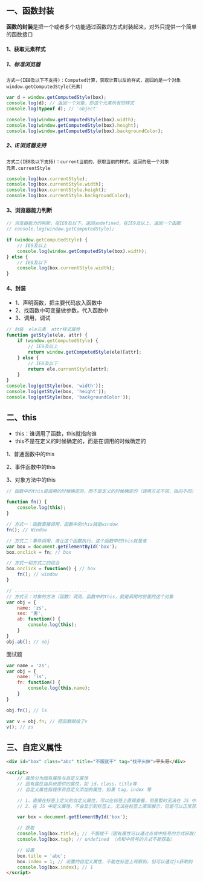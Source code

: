 ## 一、函数封装

**函数的封装**是把一个或者多个功能通过函数的方式封装起来，对外只提供一个简单的函数接口



#### 1、获取元素样式

##### 1、标准浏览器

```
方式一(IE8及以下不支持)：Computed计算，获取计算以后的样式，返回的是一个对象
window.getComputedStyle(元素)
```

```js
var d = window.getComputedStyle(box);
console.log(d); // 返回一个对象，即这个元素所有的样式
console.log(typeof d); // 'object'

console.log(window.getComputedStyle(box).width);
console.log(window.getComputedStyle(box).height);
console.log(window.getComputedStyle(box).backgroundColor);
```



##### 2、IE浏览器支持

```
方式二(IE8及以下支持)：current当前的，获取当前的样式，返回的是一个对象
元素.currentStyle
```

```js
console.log(box.currentStyle);
console.log(box.currentStyle.width);
console.log(box.currentStyle.height);
console.log(box.currentStyle.backgroundColor);
```



#### 3、浏览器能力判断

```js
// 浏览器能力的判断，在IE8及以下，返回undefined，在IE9及以上，返回一个函数
// console.log(window.getComputedStyle);

if (window.getComputedStyle) {
    // IE9及以上
    console.log(window.getComputedStyle(box).width);
} else {
    // IE8及以下
    console.log(box.currentStyle.width);
}
```



#### 4、封装

- 1、声明函数，把主要代码放入函数中
- 2、找函数中可变量做参数，代入函数中
- 3、调用，调试

```js
// 封装  ele元素  attr样式属性
function getStyle(ele, attr) {
    if (window.getComputedStyle) {
        // IE9及以上
        return window.getComputedStyle(ele)[attr];
    } else {
        // IE8及以下
        return ele.currentStyle[attr];
    }
}
console.log(getStyle(box, 'width'));
console.log(getStyle(box, 'height'));
console.log(getStyle(box, 'backgroundColor'));
```









## 二、this

- this：谁调用了函数，this就指向谁
- this不是在定义的时候确定的，而是在调用的时候确定的



1、普通函数中的this

2、事件函数中的this

3、对象方法中的this



```js
// 函数中的this是调用的时候确定的，而不是定义的时候确定的（调用方式不同，指向不同）

function fn() {
    console.log(this);
}

// 方式一：函数直接调用，函数中的this就是window
fn(); // Window

// 方式二：事件调用，谁让这个函数执行，这个函数中的this就是谁
var box = document.getElementById('box');
box.onclick = fn; // box

// 方式一和方式二的综合
box.onclick = function() { // box
    fn(); // window
}

// ---------------------------
// 方式三：对象的方法（函数）调用，函数中的this，就是调用时前面的这个对象
var obj = {
    name: 'zs',
    sex: '男',
    ab: function() {
        console.log(this);
    }
}
obj.ab(); // obj
```

面试题

```js
var name = 'zs';
var obj = {
    name: 'ls',
    fn: function() {
        console.log(this.name);
    }
}

obj.fn(); // ls

var v = obj.fn; // 把函数赋给了v
v(); // zs
```





## 三、自定义属性

```html
<div id="box" class="abc" title="不服就干" tag="找平头妹">平头哥</div>

<script>
    // 属性分为固有属性与自定义属性
    // 固有属性指系统提供的属性，如 id，class，title等
    // 自定义属性指程序员自定义添加的属性，如果 tag，index 等

    // 1、直接在标签上定义的自定义属性，可以在标签上直观查看，但是暂时无法在 JS 中获取(点和中括号的方式不行)，结果为 undefined。
    // 2、在 JS 中定义属性，不会显示到标签上，无法在标签上直观展示，但是可以正常获取使用，一般自定义属性都是在 JS 中定义的。

    var box = document.getElementById('box');

    // 获取
    console.log(box.title); // 不服就干（固有属性可以通过点或中括号的方式获取）
    console.log(box.tag); // undefined （点和中括号的方式不能获取）

    // 设置
    box.title = 'abc';
    box.index = 1; // 设置的自定义属性，不能在标签上观察到，但可以通过js获取到
    console.log(box.index); // 1
</script>
```













